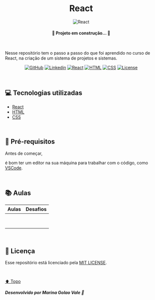 <h1 id="title" align="center">
  React 
</h1>

<div id="cover" align="center">

  ![React](https://cdn4.iconfinder.com/data/icons/logos-3/600/React.js_logo-512.png)

</div>

<h4 align="center">🚧 Projeto em construção... 🚧</h4>

<br>

<p>Nesse repositório tem o passo a passo do que foi aprendido no curso de React, na criação de um sistema de projetos e sistemas.</p>

<!-- Shields -->

<div id="shields" align="center">

<!-- Simbolos: https://simpleicons.org/ -->


[![GitHub](https://img.shields.io/badge/GitHub-4fa8fb?style=plastic&logo=github&logoColor=white)](https://github.com/MarinaGV93)
[![Linkedin](https://img.shields.io/badge/Linkedin-4fa8fb?style=plastic&logo=linkedin&logoColor=white)](https://br.linkedin.com/in/marinagvale?trk=public_profile_browsemap)
[![React](https://img.shields.io/badge/React-4fa8fb?style=plastic&logo=react&logoColor=white)](https://developer.mozilla.org/en-US/docs/Learn/Tools_and_testing/Client-side_JavaScript_frameworks/React_getting_started)
[![HTML](https://img.shields.io/badge/HTML-4fa8fb?style=plastic&logo=html5&logoColor=white)](https://developer.mozilla.org/pt-BR/docs/Web/HTML)
[![CSS](https://img.shields.io/badge/CSS-4fa8fb?style=plastic&logo=css3&logoColor=white)](https://developer.mozilla.org/pt-BR/docs/Web/CSS)
[![License](https://img.shields.io/badge/License-4fa8fb?style=plastic&logo=cachet&logoColor=white)](https://github.com/MarinaGV93/React/blob/master/LICENSE)

<!--
[![Git](https://img.shields.io/badge/GIT-4fa8fb?style=plastic&logo=git&logoColor=white)](https://developer.mozilla.org/en-US/docs/Glossary/Git)
[![JavaScript](https://img.shields.io/badge/JavaScript-4fa8fb?style=plastic&logo=javascript&logoColor=white)](https://developer.mozilla.org/pt-BR/docs/Web/JavaScript/)
-->

</div>
<br>

## 💻 Tecnologias utilizadas

<!-- * [Git](https://git-scm.com/) -->
<!-- * [JavaScript](https://developer.mozilla.org/pt-BR/docs/Web/JavaScript/) -->
* [React](https://react.dev)
* [HTML](https://developer.mozilla.org/pt-BR/docs/Web/HTML)
* [CSS](https://developer.mozilla.org/pt-BR/docs/Web/CSS)

<br>

## 📝 Pré-requisitos

Antes de começar, 
<!-- você precisa ter instalado em sua máquina as ferramentas:
[Git](https://git-scm.com), [Node.js](https://nodejs.org/en/).

Além disto,-->
é bom ter um editor na sua máquina para trabalhar com o código, como [VSCode](https://code.visualstudio.com/).

<br>

## 📚 Aulas

<!-- Tabela -->

<div id="table" align="center">

| Aulas | Desafios |
| :----: | :---: |
| []() | []() | 
| []() | []() |
| []() | []() |
| []() | []() |
| []() | []() | 
| []() | []() |
| []() | []() |
| []() 

</div>
</div>

<br>

## 📃 Licença

<p>

Esse repositório está licenciado pela [MIT LICENSE](https://github.com/MarinaGV93/React/blob/master/LICENSE).

</p>

<br>

[⬆️ Topo](#title)

##### Desenvolvido por Marina Golao Vale 💙


